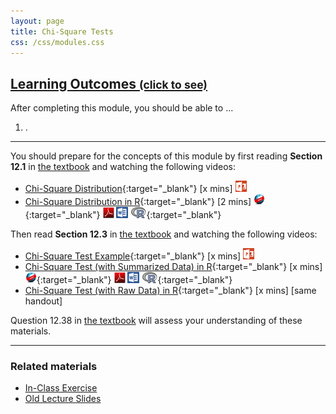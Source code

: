 ```yaml
---
layout: page
title: Chi-Square Tests
css: /css/modules.css
---
```


<div class="panel-group-ILOs">
  <div class="panel panel-default">
    <div class="panel-heading">
      <h2 class="panel-title">
        <a data-toggle="collapse" href="#ILOs">Learning Outcomes <small>(click to see)</small></a>
      </h2>
    </div>
    <div id="ILOs" class="panel-collapse collapse">
      <div class="panel-body">

<p>After completing this module, you should be able to ...</p>

<ol>
  <li>.</li>
</ol>
      </div>
    </div>
  </div>
</div>

----

You should prepare for the concepts of this module by first reading **Section 12.1** in [the textbook](../../book/) and watching the following videos:

* [Chi-Square Distribution](https://vimeo.com/user45324800/chisqdist){:target="_blank"} [x mins] [![PowerPoint](../../img/ppt.png)](PPT1.pptx)
* [Chi-Square Distribution in R](https://vimeo.com/user45324800/chisqdistribution){:target="_blank"} [2 mins] [![Web](../../img/web.png)](RHO.html){:target="_blank"}  [![PDF](../../img/pdf.png)](RHO.pdf) [![MSWord](../../img/word.png)](RHO.docx)  [![R](../../img/Rlogo.png)](RHO.R){:target="_blank"}

Then read **Section 12.3** in [the textbook](../../book/) and watching the following videos:

* [Chi-Square Test Example](https://vimeo.com/user45324800/chisqtest-ex1){:target="_blank"} [x mins] [![PowerPoint](../../img/ppt.png)](PPT2.pptx)
* [Chi-Square Test (with Summarized Data) in R](){:target="_blank"} [x mins] [![Web](../../img/web.png)](RHO.html){:target="_blank"}  [![PDF](../../img/pdf.png)](RHO.pdf) [![MSWord](../../img/word.png)](RHO.docx)  [![R](../../img/Rlogo.png)](RHO.R){:target="_blank"}
* [Chi-Square Test (with Raw Data) in R](){:target="_blank"} [x mins] [same handout]
    
Question 12.38 in [the textbook](../../book/) will assess your understanding of these materials.

----

### Related materials

* [In-Class Exercise](CE.html)
* [Old Lecture Slides](PPT_old.pptx)
